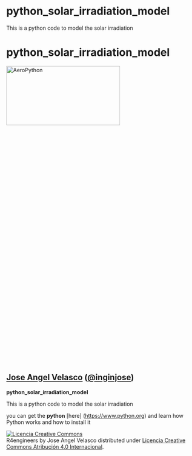 # python_solar_irradiation_model
This is a python code to model the solar irradiation 

#  python_solar_irradiation_model

<img src="./static/RStudio-Ball.png" alt="AeroPython" align="center" style="width: 300px;" width="20%" height="20%"/>

## [Jose Angel Velasco](http://es.linkedin.com/in/joseangelvelascorodriguez) ([@inginjose](https://twitter.com/inginjose)) 

__python_solar_irradiation_model__

This is a python code to model the solar irradiation 

you can get the __python__ [here] (https://www.python.org) and learn how Python works and how to install it



<a rel="license" href="http://creativecommons.org/licenses/by/4.0/deed.es"><img alt="Licencia Creative Commons" style="border-width:0" src="http://i.creativecommons.org/l/by/4.0/88x31.png" /></a><br /><span xmlns:dct="http://purl.org/dc/terms/" property="dct:title">R4engineers</span> by <span xmlns:cc="http://creativecommons.org/ns#" property="cc:attributionName">Jose Angel Velasco</span> distributed under <a rel="license" href="http://creativecommons.org/licenses/by/4.0/deed.es">Licencia Creative Commons Atribución 4.0 Internacional</a>.
